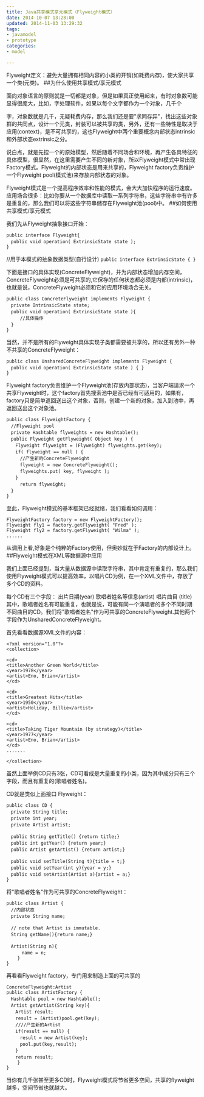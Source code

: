 ```yaml
---
title: Java共享模式享元模式（Flyweight模式）
date: 2014-10-07 13:28:00
updated: 2014-11-03 13:29:32
tags: 
- javamodel
- prototype
categories: 
- model

---
```

Flyweight定义：避免大量拥有相同内容的小类的开销(如耗费内存)，使大家共享一个类(元类)。
##为什么使用共享模式/享元模式

面向对象语言的原则就是一切都是对象，但是如果真正使用起来，有时对象数可能显得很庞大，比如，字处理软件，如果以每个文字都作为一个对象，几千个


<!--more-->


字，对象数就是几千，无疑耗费内存，那么我们还是要"求同存异"，找出这些对象群的共同点，设计一个元类，封装可以被共享的类，另外，还有一些特性是取决于应用(context)，是不可共享的，这也Flyweight中两个重要概念内部状态intrinsic和外部状态extrinsic之分。

说白点，就是先捏一个的原始模型，然后随着不同场合和环境，再产生各具特征的具体模型，很显然，在这里需要产生不同的新对象，所以Flyweight模式中常出现Factory模式。Flyweight的内部状态是用来共享的，Flyweight factory负责维护一个Flyweight pool(模式池)来存放内部状态的对象。

Flyweight模式是一个提高程序效率和性能的模式，会大大加快程序的运行速度。应用场合很多：比如你要从一个数据库中读取一系列字符串，这些字符串中有许多是重复的，那么我们可以将这些字符串储存在Flyweight池(pool)中。
##如何使用共享模式/享元模式

我们先从Flyweight抽象接口开始：

    public interface Flyweight{
    　public void operation( ExtrinsicState state );
    }

//用于本模式的抽象数据类型(自行设计)
`public interface ExtrinsicState { }`

下面是接口的具体实现(ConcreteFlyweight)，并为内部状态增加内存空间，ConcreteFlyweight必须是可共享的,它保存的任何状态都必须是内部(intrinsic)，也就是说，ConcreteFlyweight必须和它的应用环境场合无关。

    public class ConcreteFlyweight implements Flyweight {
    　private IntrinsicState state;
    　public void operation( ExtrinsicState state ){
    　　　//具体操作
    　}
    }

当然，并不是所有的Flyweight具体实现子类都需要被共享的，所以还有另外一种不共享的ConcreteFlyweight：

    public class UnsharedConcreteFlyweight implements Flyweight {
    　public void operation( ExtrinsicState state ) { }
    }

Flyweight factory负责维护一个Flyweight池(存放内部状态)，当客户端请求一个共享Flyweight时，这个factory首先搜索池中是否已经有可适用的，如果有，factory只是简单返回送出这个对象，否则，创建一个新的对象，加入到池中，再返回送出这个对象池。

    public class FlyweightFactory {
    　//Flyweight pool
    　private Hashtable flyweights = new Hashtable();
    　public Flyweight getFlyweight( Object key ) {
    　　Flyweight flyweight = (Flyweight) flyweights.get(key);
    　　if( flyweight == null ) {
    　　　//产生新的ConcreteFlyweight
    　　　flyweight = new ConcreteFlyweight();
    　　　flyweights.put( key, flyweight );
    　　}
    　　　return flyweight;
    　}
    }

至此，Flyweight模式的基本框架已经就绪，我们看看如何调用：

    FlyweightFactory factory = new FlyweightFactory();
    Flyweight fly1 = factory.getFlyweight( "Fred" );
    Flyweight fly2 = factory.getFlyweight( "Wilma" );
    ......

从调用上看,好象是个纯粹的Factory使用，但奥妙就在于Factory的内部设计上。
##Flyweight模式在XML等数据源中应用

我们上面已经提到，当大量从数据源中读取字符串，其中肯定有重复的，那么我们使用Flyweight模式可以提高效率，以唱片CD为例，在一个XML文件中，存放了多个CD的资料。

每个CD有三个字段：
出片日期(year)
歌唱者姓名等信息(artist)
唱片曲目 (title)
其中，歌唱者姓名有可能重复，也就是说，可能有同一个演唱者的多个不同时期 不同曲目的CD。我们将"歌唱者姓名"作为可共享的ConcreteFlyweight.其他两个字段作为UnsharedConcreteFlyweight。

首先看看数据源XML文件的内容：

    <?xml version="1.0"?>
    <collection>
    
    <cd>
    <title>Another Green World</title>
    <year>1978</year>
    <artist>Eno, Brian</artist>
    </cd>
    
    <cd>
    <title>Greatest Hits</title>
    <year>1950</year>
    <artist>Holiday, Billie</artist>
    </cd>
    
    <cd>
    <title>Taking Tiger Mountain (by strategy)</title>
    <year>1977</year>
    <artist>Eno, Brian</artist>
    </cd>
    .......
    
    </collection>

虽然上面举例CD只有3张，CD可看成是大量重复的小类，因为其中成分只有三个字段，而且有重复的(歌唱者姓名)。

CD就是类似上面接口 Flyweight：

    public class CD {
    　private String title;
    　private int year;
    　private Artist artist;
    
    　public String getTitle() {return title;}
    　public int getYear() {return year;}
    　public Artist getArtist() {return artist;}
    
    　public void setTitle(String t){title = t;}
    　public void setYear(int y){year = y;}
    　public void setArtist(Artist a){artist = a;}
    }

将"歌唱者姓名"作为可共享的ConcreteFlyweight：

    public class Artist {
    　//内部状态
    　private String name;
    
    　// note that Artist is immutable.
    　String getName(){return name;}
    
    　Artist(String n){
    　    name = n;
        }
    }

再看看Flyweight factory，专门用来制造上面的可共享的

    ConcreteFlyweight:Artist
    public class ArtistFactory {
    　Hashtable pool = new Hashtable();
    　Artist getArtist(String key){
    　　Artist result;
    　　result = (Artist)pool.get(key);
    　　////产生新的Artist
    　　if(result == null) {
    　　　result = new Artist(key);
    　　　pool.put(key,result);　　
    　　}
    　　return result;
        }
    }

当你有几千张甚至更多CD时，Flyweight模式将节省更多空间，共享的flyweight越多，空间节省也就越大。
